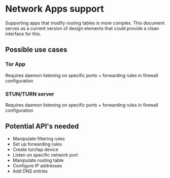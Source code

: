 # Network Apps support

Supporting apps that modify routing tables is more complex. This document serves as a current version of design elements that could provide a clean interface for this.

## Possible use cases

### Tor App

Requires daemon listening on specific ports + forwarding rules in firewall configuration

### STUN/TURN server

Requires daemon listening on specific ports + forwarding rules in firewall configuration


## Potential API's  needed

* Manipulate filtering rules
* Set up forwarding rules
* Create tun/tap device
* Listen on specific network port
* Manipulate routing table
* Configure IP addresses
* Add DNS entries
